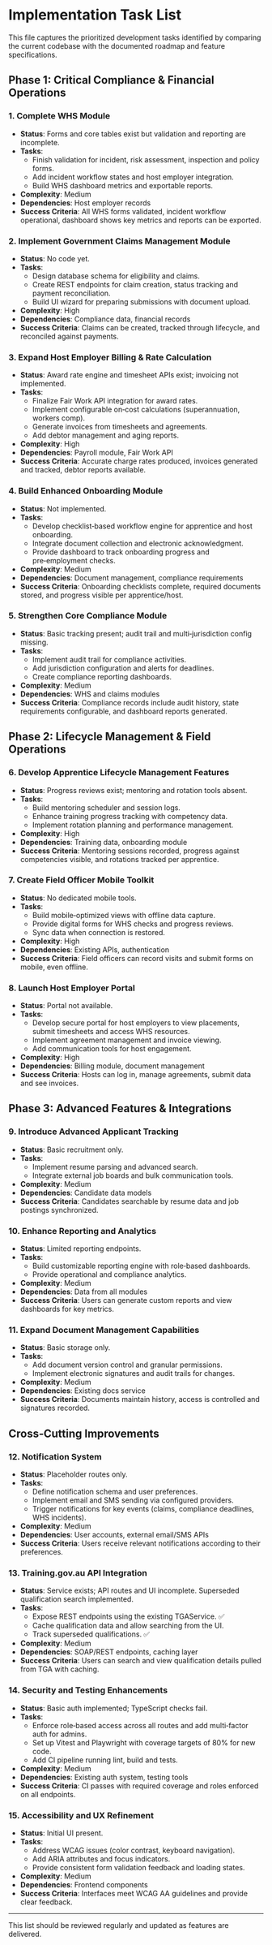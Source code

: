 # Implementation Task List

This file captures the prioritized development tasks identified by comparing the current codebase with the documented roadmap and feature specifications.

## Phase 1: Critical Compliance & Financial Operations

### 1. Complete WHS Module
- **Status**: Forms and core tables exist but validation and reporting are incomplete.
- **Tasks**:
  - Finish validation for incident, risk assessment, inspection and policy forms.
  - Add incident workflow states and host employer integration.
  - Build WHS dashboard metrics and exportable reports.
- **Complexity**: Medium
- **Dependencies**: Host employer records
- **Success Criteria**: All WHS forms validated, incident workflow operational, dashboard shows key metrics and reports can be exported.

### 2. Implement Government Claims Management Module
- **Status**: No code yet.
- **Tasks**:
  - Design database schema for eligibility and claims.
  - Create REST endpoints for claim creation, status tracking and payment reconciliation.
  - Build UI wizard for preparing submissions with document upload.
- **Complexity**: High
- **Dependencies**: Compliance data, financial records
- **Success Criteria**: Claims can be created, tracked through lifecycle, and reconciled against payments.

### 3. Expand Host Employer Billing & Rate Calculation
- **Status**: Award rate engine and timesheet APIs exist; invoicing not implemented.
- **Tasks**:
  - Finalize Fair Work API integration for award rates.
  - Implement configurable on‑cost calculations (superannuation, workers comp).
  - Generate invoices from timesheets and agreements.
  - Add debtor management and aging reports.
- **Complexity**: High
- **Dependencies**: Payroll module, Fair Work API
- **Success Criteria**: Accurate charge rates produced, invoices generated and tracked, debtor reports available.

### 4. Build Enhanced Onboarding Module
- **Status**: Not implemented.
- **Tasks**:
  - Develop checklist‑based workflow engine for apprentice and host onboarding.
  - Integrate document collection and electronic acknowledgment.
  - Provide dashboard to track onboarding progress and pre‑employment checks.
- **Complexity**: Medium
- **Dependencies**: Document management, compliance requirements
- **Success Criteria**: Onboarding checklists complete, required documents stored, and progress visible per apprentice/host.

### 5. Strengthen Core Compliance Module
- **Status**: Basic tracking present; audit trail and multi‑jurisdiction config missing.
- **Tasks**:
  - Implement audit trail for compliance activities.
  - Add jurisdiction configuration and alerts for deadlines.
  - Create compliance reporting dashboards.
- **Complexity**: Medium
- **Dependencies**: WHS and claims modules
- **Success Criteria**: Compliance records include audit history, state requirements configurable, and dashboard reports generated.

## Phase 2: Lifecycle Management & Field Operations

### 6. Develop Apprentice Lifecycle Management Features
- **Status**: Progress reviews exist; mentoring and rotation tools absent.
- **Tasks**:
  - Build mentoring scheduler and session logs.
  - Enhance training progress tracking with competency data.
  - Implement rotation planning and performance management.
- **Complexity**: High
- **Dependencies**: Training data, onboarding module
- **Success Criteria**: Mentoring sessions recorded, progress against competencies visible, and rotations tracked per apprentice.

### 7. Create Field Officer Mobile Toolkit
- **Status**: No dedicated mobile tools.
- **Tasks**:
  - Build mobile‑optimized views with offline data capture.
  - Provide digital forms for WHS checks and progress reviews.
  - Sync data when connection is restored.
- **Complexity**: High
- **Dependencies**: Existing APIs, authentication
- **Success Criteria**: Field officers can record visits and submit forms on mobile, even offline.

### 8. Launch Host Employer Portal
- **Status**: Portal not available.
- **Tasks**:
  - Develop secure portal for host employers to view placements, submit timesheets and access WHS resources.
  - Implement agreement management and invoice viewing.
  - Add communication tools for host engagement.
- **Complexity**: High
- **Dependencies**: Billing module, document management
- **Success Criteria**: Hosts can log in, manage agreements, submit data and see invoices.

## Phase 3: Advanced Features & Integrations

### 9. Introduce Advanced Applicant Tracking
- **Status**: Basic recruitment only.
- **Tasks**:
  - Implement resume parsing and advanced search.
  - Integrate external job boards and bulk communication tools.
- **Complexity**: Medium
- **Dependencies**: Candidate data models
- **Success Criteria**: Candidates searchable by resume data and job postings synchronized.

### 10. Enhance Reporting and Analytics
- **Status**: Limited reporting endpoints.
- **Tasks**:
  - Build customizable reporting engine with role‑based dashboards.
  - Provide operational and compliance analytics.
- **Complexity**: Medium
- **Dependencies**: Data from all modules
- **Success Criteria**: Users can generate custom reports and view dashboards for key metrics.

### 11. Expand Document Management Capabilities
- **Status**: Basic storage only.
- **Tasks**:
  - Add document version control and granular permissions.
  - Implement electronic signatures and audit trails for changes.
- **Complexity**: Medium
- **Dependencies**: Existing docs service
- **Success Criteria**: Documents maintain history, access is controlled and signatures recorded.

## Cross‑Cutting Improvements

### 12. Notification System
- **Status**: Placeholder routes only.
- **Tasks**:
  - Define notification schema and user preferences.
  - Implement email and SMS sending via configured providers.
  - Trigger notifications for key events (claims, compliance deadlines, WHS incidents).
- **Complexity**: Medium
- **Dependencies**: User accounts, external email/SMS APIs
- **Success Criteria**: Users receive relevant notifications according to their preferences.

### 13. Training.gov.au API Integration
- **Status**: Service exists; API routes and UI incomplete. Superseded qualification search implemented.
- **Tasks**:
  - Expose REST endpoints using the existing TGAService. ✅
  - Cache qualification data and allow searching from the UI.
  - Track superseded qualifications. ✅
- **Complexity**: Medium
- **Dependencies**: SOAP/REST endpoints, caching layer
- **Success Criteria**: Users can search and view qualification details pulled from TGA with caching.

### 14. Security and Testing Enhancements
- **Status**: Basic auth implemented; TypeScript checks fail.
- **Tasks**:
  - Enforce role‑based access across all routes and add multi‑factor auth for admins.
  - Set up Vitest and Playwright with coverage targets of 80% for new code.
  - Add CI pipeline running lint, build and tests.
- **Complexity**: Medium
- **Dependencies**: Existing auth system, testing tools
- **Success Criteria**: CI passes with required coverage and roles enforced on all endpoints.

### 15. Accessibility and UX Refinement
- **Status**: Initial UI present.
- **Tasks**:
  - Address WCAG issues (color contrast, keyboard navigation).
  - Add ARIA attributes and focus indicators.
  - Provide consistent form validation feedback and loading states.
- **Complexity**: Medium
- **Dependencies**: Frontend components
- **Success Criteria**: Interfaces meet WCAG AA guidelines and provide clear feedback.

---
This list should be reviewed regularly and updated as features are delivered.
